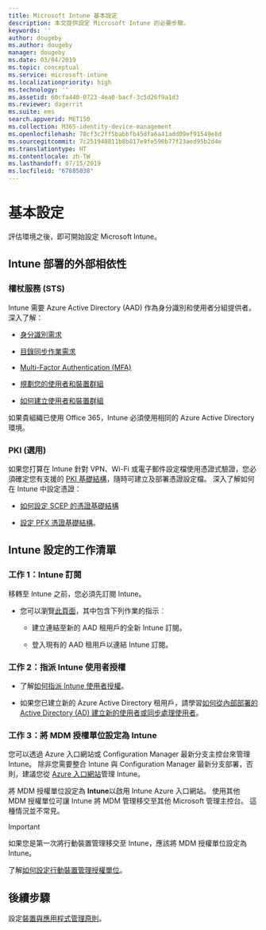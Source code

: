 ```yaml
---
title: Microsoft Intune 基本設定
description: 本文提供設定 Microsoft Intune 的必要步驟。
keywords: ''
author: dougeby
ms.author: dougeby
manager: dougeby
ms.date: 03/04/2019
ms.topic: conceptual
ms.service: microsoft-intune
ms.localizationpriority: high
ms.technology: ''
ms.assetid: 60cfa440-0723-4ea0-bacf-3c5d26f9a1d3
ms.reviewer: dagerrit
ms.suite: ems
search.appverid: MET150
ms.collection: M365-identity-device-management
ms.openlocfilehash: 78cf3c2ff5babbfb45dfa6a41add09ef91549e8d
ms.sourcegitcommit: 7c251948811b8b817e9fe590b77f23aed95b2d4e
ms.translationtype: HT
ms.contentlocale: zh-TW
ms.lasthandoff: 07/15/2019
ms.locfileid: "67885038"
---
```

# <a name="basic-setup"></a>基本設定

評估環境之後，即可開始設定 Microsoft Intune。

## <a name="external-dependencies-for-an-intune-deployment"></a>Intune 部署的外部相依性

### <a name="identity"></a>權杖服務 (STS)

Intune 需要 Azure Active Directory (AAD) 作為身分識別和使用者分組提供者。 深入了解：

- [身分識別需求](https://docs.microsoft.com/azure/active-directory/active-directory-hybrid-identity-design-considerations-overview#design-considerations-overview)

- [目錄同步作業需求](https://docs.microsoft.com/azure/active-directory/active-directory-hybrid-identity-design-considerations-directory-sync-requirements)

- [Multi-Factor Authentication (MFA)](https://docs.microsoft.com/azure/active-directory/authentication/concept-mfa-howitworks)

- [規劃您的使用者和裝置群組](users-add.md)

- [如何建立使用者和裝置群組](groups-get-started.md)

如果貴組織已使用 Office 365，Intune 必須使用相同的 Azure Active Directory 環境。

### <a name="pki-optional"></a>PKI (選用)

如果您打算在 Intune 針對 VPN、Wi-Fi 或電子郵件設定檔使用憑證式驗證，您必須確定您有支援的 [PKI 基礎結構](certificates-configure.md)，隨時可建立及部署憑證設定檔。 深入了解如何在 Intune 中設定憑證：

- [如何設定 SCEP 的憑證基礎結構](/intune/certificates-scep-configure)

- [設定 PFX 憑證基礎結構](/intune/certficates-pfx-configure)。


## <a name="task-list-for-an-intune-setup"></a>Intune 設定的工作清單

### <a name="task-1-intune-subscription"></a>工作 1：Intune 訂閱

移轉至 Intune 之前，您必須先訂閱 Intune。

- 您可以瀏覽[此頁面](https://admin.microsoft.com/Signup/Signup.aspx?OfferId=40BE278A-DFD1-470a-9EF7-9F2596EA7FF9&dl=INTUNE_A&ali=1#0)，其中包含下列作業的指示︰

  - 建立連結至新的 AAD 租用戶的全新 Intune 訂閱。

  - 登入現有的 AAD 租用戶以連結 Intune 訂閱。

### <a name="task-2-assign-intune-user-licenses"></a>工作 2：指派 Intune 使用者授權

- 了解[如何指派 Intune 使用者授權](licenses-assign.md)。

- 如果您已建立新的 Azure Active Directory 租用戶，請學習[如何從內部部署的 Active Directory (AD) 建立新的使用者或同步處理使用者](https://docs.microsoft.com/azure/active-directory/connect/active-directory-aadconnect)。

### <a name="task-3-set-your-mdm-authority-to-intune"></a>工作 3：將 MDM 授權單位設定為 Intune

您可以透過 Azure 入口網站或 Configuration Manager 最新分支主控台來管理 Intune。 除非您需要整合 Intune 與 Configuration Manager 最新分支部署，否則，建議您從 [Azure 入口網站](https://portal.azure.com)管理 Intune。

將 MDM 授權單位設定為 **Intune**以啟用 Intune Azure 入口網站。 使用其他 MDM 授權單位可讓 Intune 將 MDM 管理移交至其他 Microsoft 管理主控台。 這種情況並不常見。

> [!IMPORTANT]
> 如果您是第一次將行動裝置管理移交至 Intune，應該將 MDM 授權單位設定為 Intune。

了解[如何設定行動裝置管理授權單位](mdm-authority-set.md)。

## <a name="next-step"></a>後續步驟

設定[裝置與應用程式管理原則](migration-guide-configure-policies.md)。
